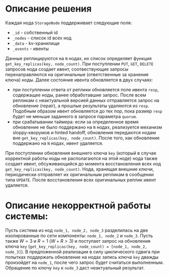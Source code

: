 # Описание решения
Каждая нода `StorageNode` поддерживает следующие поля:
- `_id` - собственный id
- `_nodes` - список id всех нод
- `_data` - kv-хранилище
- `_events` - ивенты
  
Данные реплицируются на `N` нодах, их список определяет функция `get_key_replicas(key, node_count)`. При поступлении `PUT`, `GET`, `DELETE` запросов нода создает ивент, соотвествующие запросы перенаправляются на оригинальные (ответственные за хранения ключа) ноды. Далее состояние ивента обновляется в двух случаях:
- при поступлении ответа от реплики обновляется поле ивента `resp`, содержащее ноды, ранее обработавшие запрос. После всем репликам с неактуальной версией данных отправляется запрос на обновление (repair), а прошлые результаты удаляются из `resp`. Подобным образом ивент обновляется до тех пор, пока размер `resp` будет не меньше заданного в запросе параметра `quorum`.
- при срабатывании таймера: если за определенное время обновление не было поддержано на `N` нодах, реализуется механизм sloppy-кворумов и hinted handoff, обновления передаются нодам вне `get_key_replicas(key, node_count)`. После того, как обновление поддержано на `N` нодах, ивент удаляется.
  

При поступлении обновления внешнего ключа `key` (который в случае корректной работы ноды не располагаются на этой ноде) нода также создает ивент, обсуживающийся до момента восстановления всех нод `get_key_replicas(key, node_count)`. Нода, хранящая внешние ключи, периодически отправляет их оригинальным репликам в сообщении типа `UPDATE`. После восстановления всех оригинальных реплик ивент удаляется.

# Описание некорректной работы системы:
Пусть система из нод `node_1, node_2, node_3` разделилась на две изолированные по сети компоненты: `node_1, node_2` и `node_3`. Пусть также $W=3$ и $R=1$ ($W+R>3$) и поступает запрос на обновления ключа `key` (`get_key_replicas(key, node_count) = [node_1, node_2, node_3]`). В предложенной реализации в силу циклического сдвига при попытках поддержать обновление на нодах запись ключа `key` дважды произойдет на `node_1`, после чего запрос будет считаться выполненным. Обращение по ключу `key` к `node_3` даст неактуальный результат.